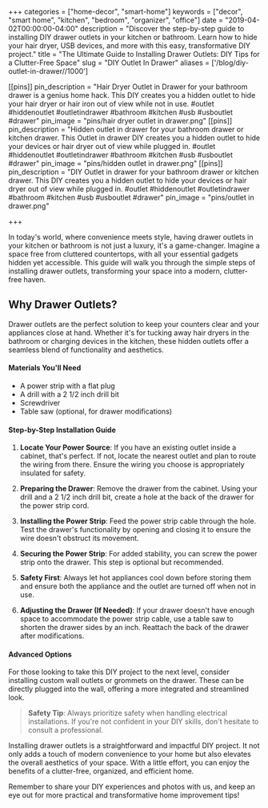 +++
categories = ["home-decor", "smart-home"]
keywords = ["decor", "smart home", "kitchen", "bedroom", "organizer", "office"]
date = "2019-04-02T00:00:00-04:00"
description = "Discover the step-by-step guide to installing DIY drawer outlets in your kitchen or bathroom. Learn how to hide your hair dryer, USB devices, and more with this easy, transformative DIY project."
title = "The Ultimate Guide to Installing Drawer Outlets: DIY Tips for a Clutter-Free Space"
slug = "DIY Outlet In Drawer"
aliases = ['/blog/diy-outlet-in-drawer//1000']

[[pins]]
pin_description = "Hair Dryer Outlet in Drawer for your bathroom drawer is a genius home hack. This DIY creates you a hidden outlet to hide your hair dryer or hair iron out of view while not in use. #outlet #hiddenoutlet #outletindrawer #bathroom #kitchen #usb #usboutlet #drawer"
pin_image = "pins/hair dryer outlet in drawer.png"
[[pins]]
pin_description = "Hidden outlet in drawer for your bathroom drawer or kitchen drawer. This Outlet in drawer DIY creates you a hidden outlet to hide your devices or hair dryer out of view while plugged in. #outlet #hiddenoutlet #outletindrawer #bathroom #kitchen #usb #usboutlet #drawer"
pin_image = "pins/hidden outlet in drawer.png"
[[pins]]
pin_description = "DIY Outlet in drawer for your bathroom drawer or kitchen drawer. This DIY creates you a hidden outlet to hide your devices or hair dryer out of view while plugged in. #outlet #hiddenoutlet #outletindrawer #bathroom #kitchen #usb #usboutlet #drawer"
pin_image = "pins/outlet in drawer.png"

+++


In today's world, where convenience meets style, having drawer outlets in your kitchen or bathroom is not just a luxury, it's a game-changer. Imagine a space free from cluttered countertops, with all your essential gadgets hidden yet accessible. This guide will walk you through the simple steps of installing drawer outlets, transforming your space into a modern, clutter-free haven.

## Why Drawer Outlets?

Drawer outlets are the perfect solution to keep your counters clear and your appliances close at hand. Whether it's for tucking away hair dryers in the bathroom or charging devices in the kitchen, these hidden outlets offer a seamless blend of functionality and aesthetics.

#### Materials You'll Need

- A power strip with a flat plug
- A drill with a 2 1/2 inch drill bit
- Screwdriver
- Table saw (optional, for drawer modifications)

#### Step-by-Step Installation Guide

1. **Locate Your Power Source**: 
If you have an existing outlet inside a cabinet, that's perfect. If not, locate the nearest outlet and plan to route the wiring from there. Ensure the wiring you choose is appropriately insulated for safety.

2. **Preparing the Drawer**: 
Remove the drawer from the cabinet. Using your drill and a 2 1/2 inch drill bit, create a hole at the back of the drawer for the power strip cord.

3. **Installing the Power Strip**: 
Feed the power strip cable through the hole. Test the drawer's functionality by opening and closing it to ensure the wire doesn't obstruct its movement.

4. **Securing the Power Strip**: 
For added stability, you can screw the power strip onto the drawer. This step is optional but recommended.

5. **Safety First**: 
Always let hot appliances cool down before storing them and ensure both the appliance and the outlet are turned off when not in use.

6. **Adjusting the Drawer (If Needed)**: 
If your drawer doesn't have enough space to accommodate the power strip cable, use a table saw to shorten the drawer sides by an inch. Reattach the back of the drawer after modifications.

#### Advanced Options

For those looking to take this DIY project to the next level, consider installing custom wall outlets or grommets on the drawer. These can be directly plugged into the wall, offering a more integrated and streamlined look.

> **Safety Tip**: Always prioritize safety when handling electrical installations. If you're not confident in your DIY skills, don't hesitate to consult a professional.


Installing drawer outlets is a straightforward and impactful DIY project. It not only adds a touch of modern convenience to your home but also elevates the overall aesthetics of your space. With a little effort, you can enjoy the benefits of a clutter-free, organized, and efficient home.

Remember to share your DIY experiences and photos with us, and keep an eye out for more practical and transformative home improvement tips!